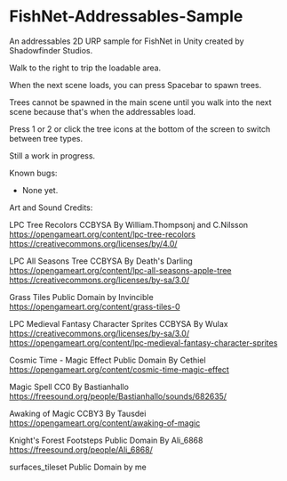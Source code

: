 # FishNet-Addressables-Sample

An addressables 2D URP sample for FishNet in Unity created by Shadowfinder Studios.

Walk to the right to trip the loadable area.

When the next scene loads, you can press Spacebar to spawn trees.

Trees cannot be spawned in the main scene until you walk into the next scene because that's when the addressables load.

Press 1 or 2 or click the tree icons at the bottom of the screen to switch between tree types.

Still a work in progress.

Known bugs:

- None yet.


Art and Sound Credits:

LPC Tree Recolors
CCBYSA By William.Thompsonj and C.Nilsson
https://opengameart.org/content/lpc-tree-recolors
https://creativecommons.org/licenses/by/4.0/

LPC All Seasons Tree
CCBYSA By Death's Darling
https://opengameart.org/content/lpc-all-seasons-apple-tree
https://creativecommons.org/licenses/by-sa/3.0/

Grass Tiles
Public Domain by Invincible
https://opengameart.org/content/grass-tiles-0

LPC Medieval Fantasy Character Sprites
CCBYSA By Wulax
https://creativecommons.org/licenses/by-sa/3.0/
https://opengameart.org/content/lpc-medieval-fantasy-character-sprites

Cosmic Time - Magic Effect
Public Domain By Cethiel
https://opengameart.org/content/cosmic-time-magic-effect

Magic Spell
CC0 By Bastianhallo
https://freesound.org/people/Bastianhallo/sounds/682635/

Awaking of Magic
CCBY3 By Tausdei
https://opengameart.org/content/awaking-of-magic

Knight's Forest Footsteps
Public Domain By Ali_6868 
https://freesound.org/people/Ali_6868/

surfaces_tileset
Public Domain by me

